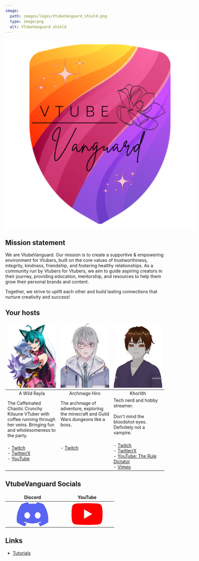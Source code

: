```yaml
---
image:
  path: images/logos/VtubeVanguard_shield.png
  type: image/png
  alt: VTubeVanguard shield
---
```

<style>
img[alt="VtubeVanguard_shield.png"] { 
  max-width:  750px; 
  display: block;
  margin-left: auto;
  margin-right: auto;
}
</style>

![VtubeVanguard_shield.png](images/logos/VtubeVanguard_shield.png)

## Mission statement

We are VtubeVanguard. Our mission is to create a supportive & empowering environment for Vtubers, built on the core values of trustworthiness, integrity, kindness, friendship, and fostering healthy relationships. As a community run by Vtubers for Vtubers, we aim to guide aspiring creators in their journey, providing education, mentorship, and resources to help them grow their personal brands and content.

Together, we strive to uplift each other and build lasting connections that nurture creativity and success!

## Your hosts

<style>
table {
  width: auto;
  border: none !important;
}
th {
  width: 33%;
  border: none !important;
}
td {
  border: none !important;
}
</style>

| ![a_wild_rayla.png](images/avatars/a_wild_rayla.png)                                                                                                | ![Archmage_Hiro.png](images/avatars/Archmage_Hiro.png)                                              | ![Khorlith.png](images/avatars/Khorlith.png)                                                                                                                                                              |
| --------------------------------------------------------------------------------------------------------------------------------------------------- | --------------------------------------------------------------------------------------------------- | --------------------------------------------------------------------------------------------------------------------------------------------------------------------------------------------------------- |
| <center>A Wild Rayla</center>                                                                                                                       | <center>Archmage Hiro</center>                                                                      | <center>Khorlith</center>                                                                                                                                                                                 |
| The Caffeinated Chaotic Crunchy Kitsune VTuber with coffee running through her veins. Bringing fun and wholesomeness to the party.                  | The archmage of adventure, exploring the minecraft and Guild Wars dungeons like a boss.<br><br><br> | Tech nerd and hobby streamer. <br><br>Don't mind the bloodshot eyes. Definitely not a vampire.<br><br>                                                                                                    |
| - [Twitch](https://www.twitch.tv/a_wild_rayla)<br>- [Twitter/X](https://x.com/A_Wild_Rayla)<br>- [YouTube](https://www.youtube.com/@AWildRayla)<br><br> | - [Twitch](https://www.twitch.tv/archmage_hirovt)<br><br><br><br>                                       | - [Twitch](https://www.twitch.tv/khorlith)<br>- [Twitter/X](https://x.com/Khorlith)<br>- [YouTube: The Rule Dictator](https://www.youtube.com/@Khorlith)<br>- [Vimeo](https://vimeo.com/channels/1839287) |

## VtubeVanguard Socials

<style>
img[alt="Discord.png"] {
  max-width: 100px;
  display: block;
  margin-left: auto;
  margin-right: auto;
}
img[alt="YouTube.png"] {
  max-width: 100px;
  display: block;
  margin-left: auto;
  margin-right: auto;
}
</style>

| <center>Discord</center>                                                  | <center>YouTube</center>                                                           |
| ------------------------------------------------------------------------- | ---------------------------------------------------------------------------------- |
| [![Discord.png](images/logos/Discord.png)](https://discord.gg/Bruf6xbzXG) | [![YouTube.png](images/logos/YouTube.png)](https://www.youtube.com/@VtubeVanguard) |
 
## Links

- [Tutorials](tutorials/)

<P><BR></P>
